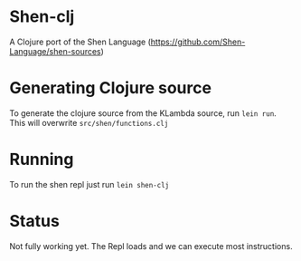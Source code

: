 # Shen-clj

A Clojure port of the Shen Language (https://github.com/Shen-Language/shen-sources)

# Generating Clojure source

To generate the clojure source from the KLambda source, run `lein run`. This will overwrite `src/shen/functions.clj`

# Running

To run the shen repl just run `lein shen-clj`

# Status

Not fully working yet. The Repl loads and we can execute most instructions.
